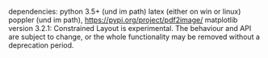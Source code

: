 dependencies:
python 3.5+ (und im path)
latex (either on win or linux)
poppler (und im path), https://pypi.org/project/pdf2image/
matplotlib version 3.2.1: Constrained Layout is experimental. The behaviour and API are subject to change, or the whole functionality may be removed without a deprecation period.